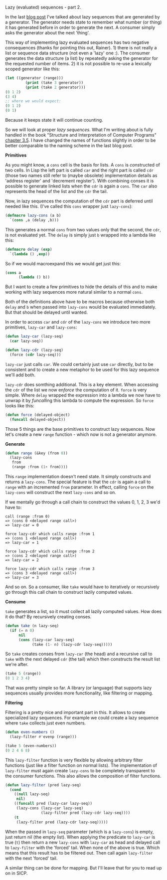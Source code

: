 Lazy (evaluated) sequences - part 2.

In the last <a href="http://retro-style.software-by-mabe.com/blog/Lazy-sequences" class="link" target="_blank">blog post</a> I've talked about lazy sequences that are generated by a generator. The generator needs state to remember what number (or thing) it has generated before in order to generate the next. A consumer simply asks the generator about the next 'thing'.

This way of implementing lazy evaluated sequences has two negative consequences (thanks for pointing this out, Rainer). 1) there is not really a list or sequence data structure (not even a 'lazy' one :). The consumer generates the data structure (a list) by repeatedly asking the generator for the requested number of items. 2) it is not possible to re-use a lexically scoped generator like this:

```lisp
(let ((generator (range)))
         (print (take 3 generator))
         (print (take 2 generator)))
(0 1 2)
(3 4)
;; where we would expect:
(0 1 2)
(0 1)
```

Because it keeps state it will continue counting.

So we will look at proper *lazy sequences.* What I'm writing about is fully handled in the book "Structure and Interpretation of Computer Programs" <a href="https://sarabander.github.io/sicp/html/3_002e5.xhtml" class="link" target="_blank">chapter 3.5</a>. I have changed the names of functions slightly in order to be better comparable to the naming scheme in the last blog post.

**Primitives**

As you might know, a `cons` cell is the basis for lists. A `cons` is *cons*tructed of two cells. In Lisp the left part is called `car` and the right part is called `cdr` (those two names still refer to (maybe obsolete) implementation details as 'address register' and 'decrement register'). With combining conses it is possible to generate linked lists when the `cdr` is again a `cons`. The `car` also represents the head of the list and the `cdr` the tail.

Now, in lazy sequences the computation of the `cdr` part is deferred until needed like this. (I've called this `cons` wrapper just `lazy-cons`):

```lisp
(defmacro lazy-cons (a b)
  `(cons ,a (delay ,b)))
```

This generates a normal `cons` from two values only that the second, the `cdr`, is not evaluated yet. The `delay` is simply just `b` wrapped into a lambda like this:

```lisp
(defmacro delay (exp)
  `(lambda () ,exp))
```

So if we would macroexpand this we would get just this:

```lisp
(cons a
      (lambda () b))
```

But I want to create a few primitives to hide the details of this and to make working with lazy sequences more natural similar to a normal `cons`.

Both of the definitions above have to be macros because otherwise both `delay` and `b` when passed into `lazy-cons` would be evaluated immediately. But that should be delayed until wanted.

In order to access `car` and `cdr` of the `lazy-cons` we introduce two more primitives, `lazy-car` and `lazy-cons`:

```lisp
(defun lazy-car (lazy-seq)
  (car lazy-seq))
```

```lisp
(defun lazy-cdr (lazy-seq)
  (force (cdr lazy-seq)))
```

`lazy-car` just calls `car`. We could certainly just use `car` directly, but to be consistent and to create a new metaphor to be used for this lazy sequence we'll add both.

`lazy-cdr` does somthing additional. This is a key element. When accessing the `cdr` of the list we now en*force* the computation of it. `force` is very simple. Where `delay` wrapped the expression into a lambda we now have to unwrap it by *funcall*ing this lambda to compute the expression. So `force` looks like this:

```lisp
(defun force (delayed-object)
  (funcall delayed-object))
```

Those 5 things are the base primitives to construct lazy sequences. Now let's create a new `range` function - which now is not a generator anymore.

**Generate**

```lisp
(defun range (&key (from 0))
  (lazy-cons
   from
   (range :from (1+ from))))
```

This `range` implementation doesn't need state. It simply constructs and returns a `lazy-cons`. The special feature is that the `cdr` is again a call to `range` with an incremented `from` parameter. In effect, calling `force` on the `lazy-cons` will construct the next `lazy-cons` and so on.

If we mentally go through a call chain to construct the values 0, 1, 2, 3 we'd have to:

```plain
call (range :from 0)
=> (cons 0 <delayed range call>)
=> lazy-car = 0

force lazy-cdr which calls range :from 1
=> (cons 1 <delayed range call>)
=> lazy-car = 1

force lazy-cdr which calls range :from 2
=> (cons 2 <delayed range call>)
=> lazy-car = 2

force lazy-cdr which calls range :from 3
=> (cons 3 <delayed range call>)
=> lazy-car = 3
```

And so on. So a consumer, like `take` would have to iteratively or recursively go through this call chain to construct lazily computed values.

**Consume**

`take` generates a list, so it must collect all lazily computed values. How does it do that? By recursively creating conses.

```lisp
(defun take (n lazy-seq)
  (if (= n 0)
      nil
      (cons (lazy-car lazy-seq)
            (take (1- n) (lazy-cdr lazy-seq)))))
```

So `take` creates conses from `lazy-car` (the head) and a recursive call to `take` with the next delayed `cdr` (the tail) which then constructs the result list we're after.

```lisp
(take 5 (range))
(0 1 2 3 4)
```

That was pretty simple so far. A library (or language) that supports lazy sequences usually provides more functionality, like filtering or mapping.

**Filtering**

Filtering is a pretty nice and important part in this. It allows to create specialized lazy sequences. For example we could create a lazy sequence where `take` collects just even numbers.

```lisp
(defun even-numbers ()
  (lazy-filter #'evenp (range)))
```

```lisp
(take 5 (even-numbers))
(0 2 4 6 8)
```

This `lazy-filter` function is very flexible by allowing arbitrary filter functions (just like a filter function on normal lists). The implementation of `lazy-filter` must again create `lazy-cons` to be completely transparent to the consumer functions. This also allows the composition of filter functions.

```lisp
(defun lazy-filter (pred lazy-seq)
  (cond
    ((null lazy-seq)
     nil)
    ((funcall pred (lazy-car lazy-seq))
     (lazy-cons (lazy-car lazy-seq)
                (lazy-filter pred (lazy-cdr lazy-seq))))
    (t
     (lazy-filter pred (lazy-cdr lazy-seq)))))
```

When the passed in `lazy-seq` parameter (which is a `lazy-cons`) is empty, just return nil (the empty list). When applying the predicate to `lazy-car` is true (`t`) then return a new `lazy-cons` with `lazy-car` as head and delayed call to `lazy-filter` with the 'forced' tail. When none of the above is true. Which means that this result has to be filtered out. Then call again `lazy-filter` with the next 'forced' tail.

A similar thing can be done for mapping. But I'll leave that for you to read up on in SICP.